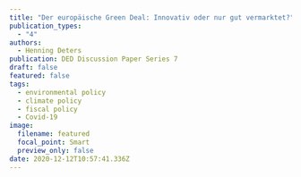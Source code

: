 ```yaml
---
title: "Der europäische Green Deal: Innovativ oder nur gut vermarktet?"
publication_types:
  - "4"
authors:
  - Henning Deters
publication: DED Discussion Paper Series 7
draft: false
featured: false
tags:
  - environmental policy
  - climate policy
  - fiscal policy
  - Covid-19
image:
  filename: featured
  focal_point: Smart
  preview_only: false
date: 2020-12-12T10:57:41.336Z
---
```

